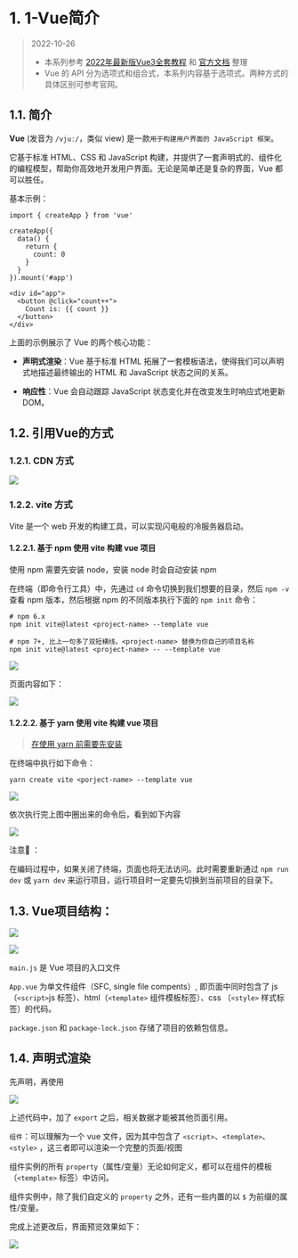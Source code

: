 

# 1. 1-Vue简介

>2022-10-26
> * 本系列参考 [2022年最新版Vue3全套教程](https://www.bilibili.com/video/BV1QA4y1d7xf) 和 [官方文档](https://cn.vuejs.org/guide/introduction.html) 整理
> * Vue 的 API 分为选项式和组合式，本系列内容基于选项式。两种方式的具体区别可参考官网。


## 1.1. 简介


**Vue** (发音为 `/vjuː/`，类似 view) 是一款`用于构建用户界面的 JavaScript 框架`。

它基于标准 HTML、CSS 和 JavaScript 构建，并提供了一套声明式的、组件化的编程模型，帮助你高效地开发用户界面。无论是简单还是复杂的界面，Vue 都可以胜任。

基本示例：

```vue
import { createApp } from 'vue'

createApp({
  data() {
    return {
      count: 0
    }
  }
}).mount('#app')
```

```vue
<div id="app">
  <button @click="count++">
    Count is: {{ count }}
  </button>
</div>
```

上面的示例展示了 Vue 的两个核心功能：

* **声明式渲染**：Vue 基于标准 HTML 拓展了一套模板语法，使得我们可以声明式地描述最终输出的 HTML 和 JavaScript 状态之间的关系。

* **响应性**：Vue 会自动跟踪 JavaScript 状态变化并在改变发生时响应式地更新 DOM。

## 1.2. 引用Vue的方式

### 1.2.1. CDN 方式

![](pics/20221019213845640_1668857515.png)

### 1.2.2. vite 方式

Vite 是一个 web 开发的构建工具，可以实现闪电般的冷服务器启动。

#### 1.2.2.1. 基于 npm 使用 vite 构建 vue 项目

使用 npm 需要先安装 node，安装 node 时会自动安装 npm

在终端（即命令行工具）中，先通过 `cd` 命令切换到我们想要的目录，然后 `npm -v` 查看 npm 版本，然后根据 npm 的不同版本执行下面的 `npm init` 命令：

```
# npm 6.x
npm init vite@latest <project-name> --template vue

# npm 7+, 比上一句多了双短横线。<project-name> 替换为你自己的项目名称
npm init vite@latest <project-name> -- --template vue
```

![](pics/20221027110019754_2040142206.png)

页面内容如下：

![](pics/20221027110047360_1946148240.png)

#### 1.2.2.2. 基于 yarn 使用 vite 构建 vue 项目

> [在使用 yarn 前需要先安装](https://yarn.bootcss.com/docs/install/#mac-stable)

在终端中执行如下命令：

```
yarn create vite <porject-name> --template vue
```

![](pics/20221027111403496_1411430432.png)

依次执行完上图中圈出来的命令后，看到如下内容

![](pics/20221027111446776_307591829.png)

注意📢  ：

在编码过程中，如果关闭了终端，页面也将无法访问。此时需要重新通过 `npm run dev` 或 `yarn dev` 来运行项目，运行项目时一定要先切换到当前项目的目录下。

## 1.3. Vue项目结构：

![](pics/20221027112433354_1798670065.png)


![](pics/20221027151522180_607573273.png)

`main.js` 是 Vue 项目的入口文件

`App.vue` 为单文件组件（SFC, single file compents）, 即页面中同时包含了 js（`<script>`js 标签）、html（`<template>` 组件模板标签）、css （`<style>` 样式标签）的代码。

`package.json` 和 `package-lock.json` 存储了项目的依赖包信息。


## 1.4. 声明式渲染

先声明，再使用

![](pics/20221027150104801_1246705381.png)

上述代码中，加了 `export` 之后，相关数据才能被其他页面引用。

`组件`：可以理解为一个 vue 文件，因为其中包含了 `<script>`、`<template>`、`<style>` ，这三者即可以渲染一个完整的页面/视图

组件实例的所有 `property`（属性/变量）无论如何定义，都可以在组件的模板（`<template>` 标签）中访问。

组件实例中，除了我们自定义的 `property` 之外，还有一些内置的以 `$` 为前缀的属性/变量。


完成上述更改后，界面预览效果如下：

![](pics/20221027150139328_379394688.png)